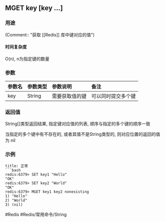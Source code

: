 ## MGET key \[key ...\]

### 用途
(Comment:: "获取 [[Redis]] 库中键对应的值")

#### 时间复杂度
O(n), n为指定键的数量

### 参数
|参数名|参数类型|参数说明|备注|
|:-|:-|:-|:-|
|key|String|需要获取值的键|可以同时提交多个键|

### 返回值
String[]类型返回结果, 指定键对应值的列表, 顺序与指定的多个键的顺序一致

当指定的多个键中有不存在的, 或者其值不是String类型的, 则对应位置的返回的值为 nil

### 示例
```ad-info
title: 正常
```bash
redis:6379> SET key1 "Hello"
"OK"
redis:6379> SET key2 "World"
"OK"
redis:6379> MGET key1 key2 nonexisting
1) "Hello"
2) "World"
3) (nil)
```

#Redis #Redis/常用命令/String 